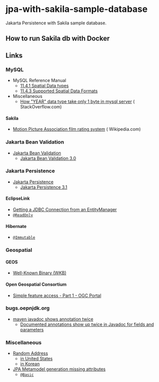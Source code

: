 # jpa-with-sakila-sample-database

Jakarta Persistence with Sakila sample database.

## How to run Sakila db with Docker

## Links


### MySQL

* MySQL Reference Manual
    * [11.4.1 Spatial Data types](https://dev.mysql.com/doc/refman/8.0/en/spatial-type-overview.html)
    * [11.4.3 Supported Spatial Data Formats](https://dev.mysql.com/doc/refman/8.0/en/gis-data-formats.html)
* Miscellaneous
    * [How "YEAR" data type take only 1 byte in mysql server](https://stackoverflow.com/q/23074989/330457) (
      StackOverflow.com)

#### Sakila

* [Motion Picture Association film rating system](https://en.wikipedia.org/wiki/Motion_Picture_Association_film_rating_system) (
  Wikipedia.com)

### Jakarta Bean Validation

* [Jakarta Bean Validation](https://beanvalidation.org/)
    * [Jakarta Bean Validation 3.0](https://beanvalidation.org/3.0/)

### Jakarta Persistence

* [Jakarta Persistence](https://jakarta.ee/specifications/persistence/)
  * [Jakarta Persistence 3.1
  ](https://jakarta.ee/specifications/persistence/3.1/)

#### EclipseLink

* [Getting a JDBC Connection from an EntityManager](https://wiki.eclipse.org/EclipseLink/Examples/JPA/EMAPI#Getting_a_JDBC_Connection_from_an_EntityManager)
* [`@ReadOnly`](https://javadoc.io/doc/org.eclipse.persistence/eclipselink/latest/eclipselink/org/eclipse/persistence/annotations/ReadOnly.html)

#### Hibernate

* [`@Immutable`](https://javadoc.io/doc/org.hibernate/hibernate-core/5.6.15.Final/org/hibernate/annotations/Immutable.html)

### Geospatial

#### GEOS

* [Well-Known Binary (WKB)](https://libgeos.org/specifications/wkb/#standard-wkb)

#### Open Geospatial Consortium

* [Simple feature access - Part 1 - OGC Portal](https://portal.ogc.org/files/?artifact_id=25355)

### bugs.oepnjdk.org

* [maven javadoc shows annotation twice](https://stackoverflow.com/q/64045629/330457)
  * [Documented annotations show up twice in Javadoc for fields and parameters](https://bugs.openjdk.org/browse/JDK-8175533)

### Miscellaneous

* [Random Address](https://www.bestrandoms.com/random-address)
  * [in United States](https://www.bestrandoms.com/random-address-in-us)
  * [in Korean](https://www.bestrandoms.com/random-address-in-ko)
* [JPA Metamodel generation missing attributes](https://stackoverflow.com/q/27333779/330457)
  * [`@Basic`](https://stackoverflow.com/a/41720695/330457)
